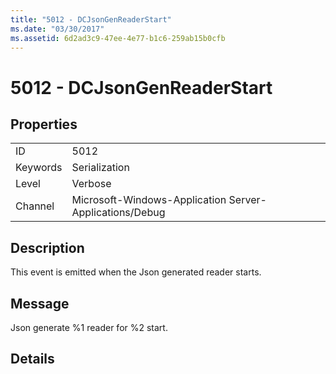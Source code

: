 ```yaml
---
title: "5012 - DCJsonGenReaderStart"
ms.date: "03/30/2017"
ms.assetid: 6d2ad3c9-47ee-4e77-b1c6-259ab15b0cfb
---
```

# 5012 - DCJsonGenReaderStart
## Properties  


|||  
|-|-|  
|ID|5012|  
|Keywords|Serialization|  
|Level|Verbose|  
|Channel|Microsoft-Windows-Application Server-Applications/Debug|  

## Description  
 This event is emitted when the Json generated reader starts.  

## Message  
 Json generate %1 reader for %2 start.  

## Details
